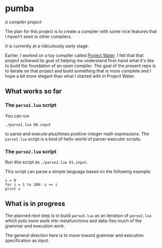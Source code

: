 # pumba

*a compiler project*

The plan for this project is to create a compiler
with some nice features that I haven't seen in other compilers.

It is currently at a ridiculously early stage.

Earlier, I worked on a toy compiler called
[Project Water](https://github.com/tylerneylon/water).
I felt that that project achieved its goal of helping me
understand first-hand what it's like to build the foundation
of an open compiler.
The goal of the present repo is to iterate on that project
and build something that is more complete and I hope a bit
more elegant than what I started with in Project Water.

## What works so far

### The `parse1.lua` script

You can run

    ./parse1.lua 00.input

to parse and execute plus/times positive-integer
math expressions. The `parse1.lua` script is a kind
of hello-world of parser-executer scripts.

### The `parse2.lua` script

Run this script as `./parse2.lua 01.input`.

This script can parse a simple language based
on the following example:

    s = 0
    for i = 1 to 100: s += i
    print s

## What is in progress

The planned next step is to build `parse3.lua` as
an iteration of `parse2.lua` which puts more work into
metafunctions and data-fies much of the grammar and
execution work.

The general direction here is to move toward grammar
and execution specification as input.

